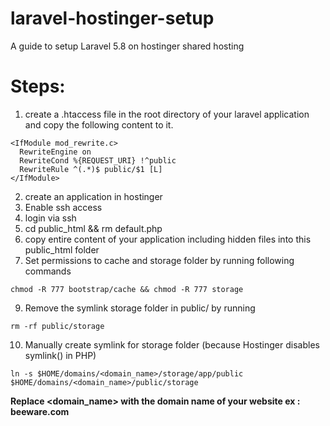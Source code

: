 # laravel-hostinger-setup
A guide to setup Laravel 5.8 on hostinger shared hosting


# Steps:

1. create a .htaccess file in the root directory of your laravel application and copy the following content to it.
```
<IfModule mod_rewrite.c>
  RewriteEngine on
  RewriteCond %{REQUEST_URI} !^public
  RewriteRule ^(.*)$ public/$1 [L]
</IfModule>
```
2. create an application in hostinger
3. Enable ssh access
4. login via ssh
5. cd public_html && rm default.php
6. copy entire content of your application including hidden files into this public_html folder
7. Set permissions to cache and storage folder by running following commands
```
chmod -R 777 bootstrap/cache && chmod -R 777 storage
````
9. Remove the symlink storage folder in public/ by running
```
rm -rf public/storage
```
10. Manually create symlink for storage folder (because Hostinger disables symlink() in PHP)
```
ln -s $HOME/domains/<domain_name>/storage/app/public $HOME/domains/<domain_name>/public/storage
```
**Replace <domain_name> with the domain name of your website ex : beeware.com**  
